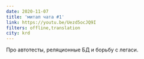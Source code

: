 ```yaml
---
date: 2020-11-07
title: 'митап чата #1'
link: https://youtu.be/Uezd5ocJQ9I
filters: offline,translation
city: krd
---
```


Про автотесты, реляционные БД и борьбу с легаси.

